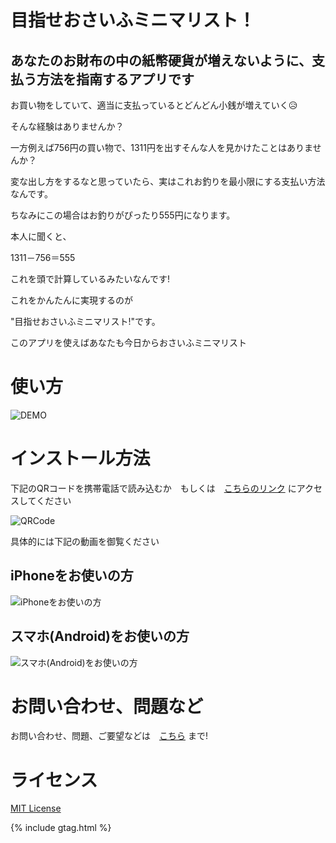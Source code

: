 # 目指せおさいふミニマリスト！

## あなたのお財布の中の紙幣硬貨が増えないように、支払う方法を指南するアプリです

お買い物をしていて、適当に支払っているとどんどん小銭が増えていく😥

そんな経験はありませんか？

一方例えば756円の買い物で、1311円を出すそんな人を見かけたことはありませんか？

変な出し方をするなと思っていたら、実はこれお釣りを最小限にする支払い方法なんです。

ちなみにこの場合はお釣りがぴったり555円になります。

本人に聞くと、

1311－756＝555

これを頭で計算しているみたいなんです!

これをかんたんに実現するのが

"目指せおさいふミニマリスト!"です。

このアプリを使えばあなたも今日からおさいふミニマリスト

# 使い方

![DEMO](https://freddiefujiwara.com/Osaifu-Minimalist/images/demo.gif)


# インストール方法
下記のQRコードを携帯電話で読み込むか　もしくは　[こちらのリンク](https://freddiefujiwara.com/jpy_minimize_your_change/) にアクセスしてください

![QRCode](https://freddiefujiwara.com/Osaifu-Minimalist/images/IMG_8695.jpg)

具体的には下記の動画を御覧ください

## iPhoneをお使いの方

![iPhoneをお使いの方](https://freddiefujiwara.com/Osaifu-Minimalist/images/iphone.gif)

## スマホ(Android)をお使いの方

![スマホ(Android)をお使いの方](https://freddiefujiwara.com/Osaifu-Minimalist/images/android.gif)



# お問い合わせ、問題など

お問い合わせ、問題、ご要望などは　[こちら](https://github.com/freddiefujiwara/jpy_minimize_your_change/issues) まで!

# ライセンス

[MIT License](https://github.com/freddiefujiwara/jpy_minimize_your_change/blob/main/LICENSE)

{% include gtag.html %}
